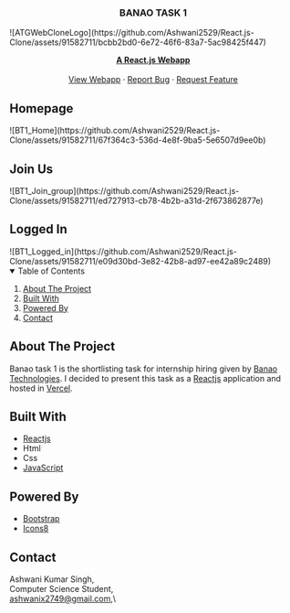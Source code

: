<!-- PROJECT LOGO -->
<p align="center">
  <h3 align="center">BANAO TASK 1</h3>
  ![ATGWebCloneLogo](https://github.com/Ashwani2529/React.js-Clone/assets/91582711/bcbb2bd0-6e72-46f6-83a7-5ac98425f447)

  <p align="center">
    <a href="https://reactjs.org/"><strong>A React.js Webapp</strong></a>
    <br />
    <br />
    <a href="https://atg-react.js-clone.netlify.app">View Webapp</a>
    ·
    <a href="https://github.com/Ashwani2529/React.js-Clone/issues">Report Bug</a>
    ·
    <a href="https://github.com/Ashwani2529/React.js-Clone/issues">Request Feature</a>
  </p>
</p>
<h2>Homepage</h2>
![BT1_Home](https://github.com/Ashwani2529/React.js-Clone/assets/91582711/67f364c3-536d-4e8f-9ba5-5e6507d9ee0b)
<h2>Join Us</h2>
![BT1_Join_group](https://github.com/Ashwani2529/React.js-Clone/assets/91582711/ed727913-cb78-4b2b-a31d-2f673862877e)
<h2>Logged In</h2>
![BT1_Logged_in](https://github.com/Ashwani2529/React.js-Clone/assets/91582711/e09d30bd-3e82-42b8-ad97-ee42a89c2489)


<!-- TABLE OF CONTENTS -->
<details open="open">
  <summary>Table of Contents</summary>
  <ol>
    <li><a href="#about-the-project">About The Project</a></li>
    <li><a href="#built-with">Built With</a></li>
    <li><a href="#powered-by">Powered By</a></li>
    <li><a href="#contact">Contact</a></li>
  </ol>
</details>



<!-- ABOUT THE PROJECT -->
## About The Project

Banao task 1 is the shortlisting task for internship hiring given by [Banao Technologies](https://www.banao.tech/). I decided to present this task as a [Reactjs](https://reactjs.org/) application and hosted in [Vercel](https://vercel.com/). 

## Built With

* [Reactjs](https://reactjs.org/)
* Html
* Css
* [JavaScript](https://www.javascript.com/)


## Powered By

* [Bootstrap](https://getbootstrap.com/)
* [Icons8](https://icons8.com/)



<!-- CONTACT -->
## Contact

Ashwani Kumar Singh,\
Computer Science Student,\
ashwanix2749@gmail.com,\


